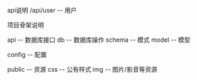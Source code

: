 api说明
    /api/user  --  用户

项目骨架说明

api -- 数据库接口
    db -- 数据库操作
        schema -- 模式
        model -- 模型

config -- 配置

public -- 资源
    css -- 公有样式
    img -- 图片/影音等资源